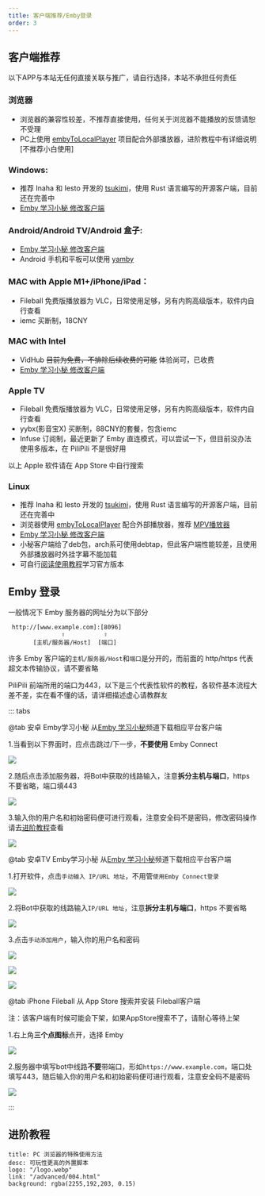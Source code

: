 ```yaml
---
title: 客户端推荐/Emby登录
order: 3
---
```

## 客户端推荐

以下APP与本站无任何直接关联与推广，请自行选择，本站不承担任何责任
### 浏览器
- 浏览器的兼容性较差，不推荐直接使用，任何关于浏览器不能播放的反馈请恕不受理
- PC上使用 [embyToLocalPlayer](https://github.com/kjtsune/embyToLocalPlayer/) 项目配合外部播放器，进阶教程中有详细说明[不推荐小白使用]
### Windows:
- 推荐 Inaha 和 Iesto 开发的 [tsukimi](https://github.com/tsukinaha/tsukimi)，使用 Rust 语言编写的开源客户端，目前还在完善中
- [Emby 学习小秘 修改客户端](https://t.me/EmbyNoisyX/61) 
### Android/Android TV/Android 盒子:
- [Emby 学习小秘 修改客户端](https://t.me/EmbyNoisyX/61) 
- Android 手机和平板可以使用 [yamby](https://t.me/yamby_release)
### MAC with Apple M1+/iPhone/iPad：
- Fileball 免费版播放器为 VLC，日常使用足够，另有内购高级版本，软件内自行查看
- iemc 买断制，18CNY
### MAC  with Intel
- VidHub ~~目前为免费，不排除后续收费的可能~~ 体验尚可，已收费
- [Emby 学习小秘 修改客户端](https://t.me/EmbyNoisyX/61)
### Apple TV
- Fileball 免费版播放器为 VLC，日常使用足够，另有内购高级版本，软件内自行查看
- yybx(影音宝X) 买断制，88CNY的套餐，包含iemc
- Infuse 订阅制，最近更新了 Emby 直连模式，可以尝试一下，但目前没办法使用多版本，在 PiliPili 不是很好用

以上 Apple 软件请在 App Store 中自行搜索
### Linux
- 推荐 Inaha 和 Iesto 开发的 [tsukimi](https://github.com/tsukinaha/tsukimi)，使用 Rust 语言编写的开源客户端，目前还在完善中
- 浏览器使用 [embyToLocalPlayer](https://github.com/kjtsune/embyToLocalPlayer/) 配合外部播放器，推荐 [MPV播放器](https://mpv.io)
- [Emby 学习小秘 修改客户端](https://t.me/EmbyNoisyX/61)
- 小秘客户端给了deb包，arch系可使用debtap，但此客户端性能较差，且使用外部播放器时外挂字幕不能加载
- 可自行[阅读使用教程](https://gist.github.com/wanlce/3a954de60aaec5368082ce867a575562)学习官方版本

## Emby 登录
 一般情况下 Emby 服务器的网址分为以下部分
 ```
  http://[www.example.com]:[8096]
                ⇧           ⇧
        [主机/服务器/Host]  [端口]
```



许多 Emby 客户端的`主机/服务器/Host`和`端口`是分开的，而前面的 http/https 代表超文本传输协议，请不要省略

PiliPili 前端所用的端口为443，以下是三个代表性软件的教程，各软件基本流程大差不差，实在看不懂的话，请详细描述虚心请教群友

::: tabs

@tab  安卓 Emby学习小秘
从[Emby 学习小秘](https://t.me/EmbyNoisyX/61)频道下载相应平台客户端

1.当看到以下界面时，应点击跳过/下一步，**不要使用** Emby Connect

![](https://img.155155155.xyz/i/2024/02/1708277692.webp)

2.随后点击添加服务器，将Bot中获取的线路输入，注意**拆分主机与端口**，https 不要省略，端口填443

![](https://img.155155155.xyz/i/2024/02/1708277699.webp)

3.输入你的用户名和初始密码便可进行观看，注意安全码不是密码，修改密码操作请去[进阶教程](/advanced/002.html)查看

![](https://img.155155155.xyz/i/2024/02/1707993624.webp)

@tab  安卓TV Emby学习小秘
从[Emby 学习小秘](https://t.me/EmbyNoisyX/61)频道下载相应平台客户端

1.打开软件，点击`手动输入 IP/URL 地址`，不用管`使用Emby Connect登录`

![](https://img.155155155.xyz/i/2024/02/1708153278.webp)

2.将Bot中获取的线路输入`IP/URL 地址`，注意**拆分主机与端口**，https 不要省略

![](https://img.155155155.xyz/i/2024/02/1708153491.webp)

3.点击`手动添加用户`，输入你的用户名和密码

![](https://img.155155155.xyz/i/2024/02/1708153612.webp)

![](https://img.155155155.xyz/i/2024/02/1708153672.webp)

![](https://img.155155155.xyz/i/2024/02/1708153678.webp)


@tab iPhone Fileball
从 App Store 搜索并安装 Fileball客户端

注：该客户端有时候可能会下架，如果AppStore搜索不了，请耐心等待上架

1.右上角**三个点图标**点开，选择 Emby

![](https://img.155155155.xyz/i/2024/02/1708316683.webp)

2.服务器中填写bot中线路**不要**带端口，形如`https://www.example.com`，端口处填写443，随后输入你的用户名和初始密码便可进行观看，注意安全码不是密码

![](https://img.155155155.xyz/i/2024/02/1708316701.webp)

:::


## 进阶教程

```component VPCard
title: PC 浏览器的特殊使用方法
desc: 可玩性更高的外置脚本
logo: "/logo.webp"
link: "/advanced/004.html"
background: rgba(2255,192,203, 0.15)
```
